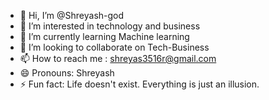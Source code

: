- 👋 Hi, I’m @Shreyash-god
- 👀 I’m interested in technology and business 
- 🌱 I’m currently learning Machine learning
- 💞️ I’m looking to collaborate on Tech-Business 
- 📫 How to reach me : shreyas3516r@gmail.com
- 😄 Pronouns: Shreyash
- ⚡ Fun fact: Life doesn't exist. Everything is just an illusion. 

<!---
Shreyash-god/Shreyash-god is a ✨ special ✨ repository because its `README.md` (this file) appears on your GitHub profile.
You can click the Preview link to take a look at your changes.
--->
